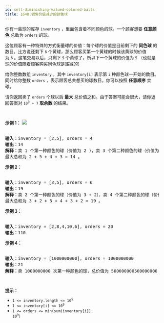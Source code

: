```yaml
---
id: sell-diminishing-valued-colored-balls
title: 1648.销售价值减少的颜色球
---
```

你有一些球的库存 <code>inventory</code> ，里面包含着不同颜色的球。一个顾客想要 **任意颜色** 总数为 <code>orders</code> 的球。

这位顾客有一种特殊的方式衡量球的价值：每个球的价值是目前剩下的 **同色球** 的数目。比方说还剩下 <code>6</code> 个黄球，那么顾客买第一个黄球的时候该黄球的价值为 <code>6</code> 。这笔交易以后，只剩下 <code>5</code> 个黄球了，所以下一个黄球的价值为 <code>5</code> （也就是球的价值随着顾客购买同色球是递减的）

给你整数数组 <code>inventory</code> ，其中 <code>inventory[i]</code> 表示第 <code>i</code> 种颜色球一开始的数目。同时给你整数 <code>orders</code> ，表示顾客总共想买的球数目。你可以按照 **任意顺序** 卖球。

请你返回卖了 <code>orders</code> 个球以后 **最大** 总价值之和。由于答案可能会很大，请你返回答案对 <code>10<sup>9</sup> + 7</code> **取余数** 的结果。

 

**示例 1：**
![](https://assets.leetcode-cn.com/aliyun-lc-upload/uploads/2020/11/08/jj.gif)

<pre><br/><b>输入：</b>inventory = [2,5], orders = 4<br/><b>输出：</b>14<br/><b>解释：</b>卖 1 个第一种颜色的球（价值为 2 )，卖 3 个第二种颜色的球（价值为 5 + 4 + 3）。<br/>最大总和为 2 + 5 + 4 + 3 = 14 。<br/></pre>

**示例 2：**


<pre><br/><b>输入：</b>inventory = [3,5], orders = 6<br/><b>输出：</b>19<br/><strong>解释：</strong>卖 2 个第一种颜色的球（价值为 3 + 2），卖 4 个第二种颜色的球（价值为 5 + 4 + 3 + 2）。<br/>最大总和为 3 + 2 + 5 + 4 + 3 + 2 = 19 。<br/></pre>

**示例 3：**


<pre><br/><b>输入：</b>inventory = [2,8,4,10,6], orders = 20<br/><b>输出：</b>110<br/></pre>

**示例 4：**


<pre><br/><b>输入：</b>inventory = [1000000000], orders = 1000000000<br/><b>输出：</b>21<br/><strong>解释：</strong>卖 1000000000 次第一种颜色的球，总价值为 500000000500000000 。 500000000500000000 对 10<sup>9 </sup>+ 7 取余为 21 。<br/></pre>

 

**提示：**


- <code>1 &lt;= inventory.length &lt;= 10<sup>5</sup></code>
- <code>1 &lt;= inventory[i] &lt;= 10<sup>9</sup></code>
- <code>1 &lt;= orders &lt;= min(sum(inventory[i]), 10<sup>9</sup>)</code>
